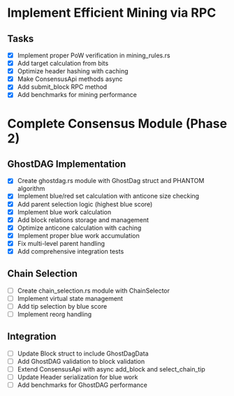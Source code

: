 # Implement Efficient Mining via RPC

## Tasks
- [x] Implement proper PoW verification in mining_rules.rs
- [x] Add target calculation from bits
- [x] Optimize header hashing with caching
- [x] Make ConsensusApi methods async
- [x] Add submit_block RPC method
- [x] Add benchmarks for mining performance

# Complete Consensus Module (Phase 2)

## GhostDAG Implementation
- [x] Create ghostdag.rs module with GhostDag struct and PHANTOM algorithm
- [x] Implement blue/red set calculation with anticone size checking
- [x] Add parent selection logic (highest blue score)
- [x] Implement blue work calculation
- [x] Add block relations storage and management
- [x] Optimize anticone calculation with caching
- [x] Implement proper blue work accumulation
- [x] Fix multi-level parent handling
- [x] Add comprehensive integration tests

## Chain Selection
- [ ] Create chain_selection.rs module with ChainSelector
- [ ] Implement virtual state management
- [ ] Add tip selection by blue score
- [ ] Implement reorg handling

## Integration
- [ ] Update Block struct to include GhostDagData
- [ ] Add GhostDAG validation to block validation
- [ ] Extend ConsensusApi with async add_block and select_chain_tip
- [ ] Update Header serialization for blue work
- [ ] Add benchmarks for GhostDAG performance
